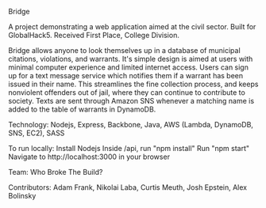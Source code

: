 Bridge

A project demonstrating a web application aimed at the civil sector.
Built for GlobalHack5. Received First Place, College Division. 

Bridge allows anyone to look themselves up in a database of municipal citations, violations, and warrants.
It's simple design is aimed at users with minimal computer experience and limited internet access.
Users can sign up for a text message service which notifies them if a warrant has been issued in their name.
This streamlines the fine collection process, and keeps nonviolent offenders out of jail, where they can continue
to contribute to society.
Texts are sent through Amazon SNS whenever a matching name is added to the table of warrants in DynamoDB.

Technology: Nodejs, Express, Backbone, Java, AWS (Lambda, DynamoDB, SNS, EC2), SASS

To run locally:
Install Nodejs
Inside /api, run "npm install"
Run "npm start"
Navigate to http://localhost:3000 in your browser

Team: Who Broke The Build?

Contributors:
Adam Frank,
Nikolai Laba,
Curtis Meuth,
Josh Epstein,
Alex Bolinsky
